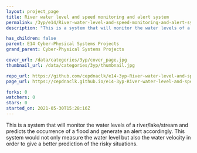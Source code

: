 ```yaml
---
layout: project_page
title: River water level and speed monitoring and alert system
permalink: /3yp/e14/River-water-level-and-speed-monitoring-and-alert-system/
description: "This is a system that will monitor the water levels of a river/lake/stream and predicts the occurrence of a flood and generate an alert accordingly. This system would not only measure the water level but also the water velocity in order to give a better prediction of the risky situations."

has_children: false
parent: E14 Cyber-Physical Systems Projects
grand_parent: Cyber-Physical Systems Projects

cover_url: /data/categories/3yp/cover_page.jpg
thumbnail_url: /data/categories/3yp/thumbnail.jpg

repo_url: https://github.com/cepdnaclk/e14-3yp-River-water-level-and-speed-monitoring-and-alert-system
page_url: https://cepdnaclk.github.io/e14-3yp-River-water-level-and-speed-monitoring-and-alert-system

forks: 0
watchers: 0
stars: 0
started_on: 2021-05-30T15:28:16Z
---
```

This is a system that will monitor the water levels of a river/lake/stream and predicts the occurrence of a flood and generate an alert accordingly. This system would not only measure the water level but also the water velocity in order to give a better prediction of the risky situations.

